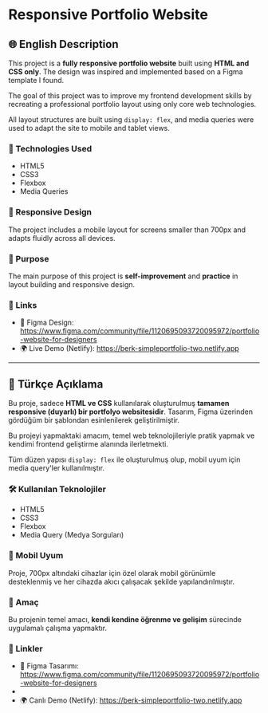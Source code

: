 # Responsive Portfolio Website

## 🌐 English Description

This project is a **fully responsive portfolio website** built using **HTML and CSS only**. The design was inspired and implemented based on a Figma template I found. 

The goal of this project was to improve my frontend development skills by recreating a professional portfolio layout using only core web technologies.

All layout structures are built using `display: flex`, and media queries were used to adapt the site to mobile and tablet views.

### 🔧 Technologies Used
- HTML5
- CSS3
- Flexbox
- Media Queries

### 📱 Responsive Design
The project includes a mobile layout for screens smaller than 700px and adapts fluidly across all devices.

### 🎯 Purpose
The main purpose of this project is **self-improvement** and **practice** in layout building and responsive design.

### 🔗 Links

- 🔗 Figma Design: https://www.figma.com/community/file/1120695093720095972/portfolio-website-for-designers
- 🌍 Live Demo (Netlify): https://berk-simpleportfolio-two.netlify.app

---

## 📌 Türkçe Açıklama

Bu proje, sadece **HTML ve CSS** kullanılarak oluşturulmuş **tamamen responsive (duyarlı) bir portfolyo websitesidir**. Tasarım, Figma üzerinden gördüğüm bir şablondan esinlenilerek geliştirilmiştir. 

Bu projeyi yapmaktaki amacım, temel web teknolojileriyle pratik yapmak ve kendimi frontend geliştirme alanında ilerletmekti.

Tüm düzen yapısı `display: flex` ile oluşturulmuş olup, mobil uyum için media query'ler kullanılmıştır.

### 🛠️ Kullanılan Teknolojiler
- HTML5
- CSS3
- Flexbox
- Media Query (Medya Sorguları)

### 📱 Mobil Uyum
Proje, 700px altındaki cihazlar için özel olarak mobil görünümle desteklenmiş ve her cihazda akıcı çalışacak şekilde yapılandırılmıştır.

### 🎯 Amaç
Bu projenin temel amacı, **kendi kendine öğrenme ve gelişim** sürecinde uygulamalı çalışma yapmaktır.

### 🔗 Linkler

- 🔗 Figma Tasarımı: https://www.figma.com/community/file/1120695093720095972/portfolio-website-for-designers
- 
- 🌍 Canlı Demo (Netlify): https://berk-simpleportfolio-two.netlify.app
